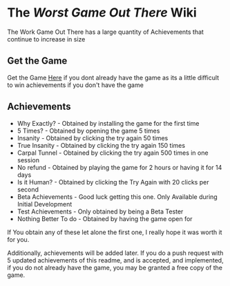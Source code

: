 # The *Worst Game Out There* Wiki

The Work Game Out There has a large quantity of Achievements that continue to increase in size

## Get the Game
Get the Game [Here](steampowered.com) if you dont already have the game as its a little difficult to win
achievements if you don't have the game


## Achievements

* Why Exactly? - Obtained by installing the game for the first time
* 5 Times? - Obtained by opening the game 5 times
* Insanity - Obtained by clicking the try again 50 times
* True Insanity - Obtained by clicking the try again 150 times
* Carpal Tunnel - Obtained by clicking the try again 500 times in one session
* No refund - Obtained by playing the game for 2 hours or having it for 14 days
* Is it Human? - Obtained by clicking the Try Again with 20 clicks per second
* Beta Achievements - Good luck getting this one. Only Available during Initial Development
* Test Achievements - Only obtained by being a Beta Tester
* Nothing Better To do - Obtained by having the game open for 



If You obtain any of these let alone the first one, I really hope it was worth it for you. 

Additionally, achievements will be added later. If you do a push request with 5 updated achievements of this readme, and is accepted, and implemented, if you do not already have the game, you may be granted a free copy of the game. 
